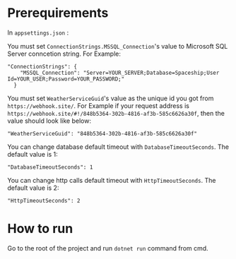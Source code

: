 # Prerequirements

In `appsettings.json` :

You must set `ConnectionStrings.MSSQL_Connection`'s value to Microsoft SQL Server conncetion string. For Example: 
```
"ConnectionStrings": {
    "MSSQL_Connection": "Server=YOUR_SERVER;Database=Spaceship;User Id=YOUR_USER;Password=YOUR_PASSWORD;"
  }
```

You must set `WeatherServiceGuid`'s value as the unique id you got from `https://webhook.site/`. For Example if your request address is `https://webhook.site/#!/848b5364-302b-4816-af3b-585c6626a30f`, then the value should look like below:
```
"WeatherServiceGuid": "848b5364-302b-4816-af3b-585c6626a30f"
```

You can change database default timeout with `DatabaseTimeoutSeconds`. The default value is 1:
```
"DatabaseTimeoutSeconds": 1
```

You can change http calls default timeout with `HttpTimeoutSeconds`. The default value is 2:
```
"HttpTimeoutSeconds": 2
```

# How to run
Go to the root of the project and run `dotnet run` command from cmd.
